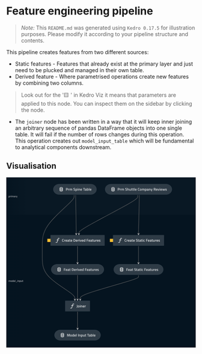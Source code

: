# Feature engineering pipeline

> *Note:* This `README.md` was generated using `Kedro 0.17.5` for illustration purposes. Please modify it according to your pipeline structure and contents.

This pipeline creates features from two different sources:

* Static features - Features that already exist at the primary layer and just need to be plucked and managed in their own table.
* Derived feature -  Where parametrised operations create new features by combining two columns.

> Look out for the '🟨 ' in Kedro Viz it means that parameters are applied to this node. You can inspect them on the sidebar by clicking the node.

* The `joiner` node has been written in a way that it will keep inner joining an arbitrary sequence of pandas DataFrame objects into one single table. It will fail if the number of rows changes during this operation. This operation creates out `model_input_table` which will be fundamental to analytical components downstream.

## Visualisation

![ingestion](../../../../.tours/images/feature.png)